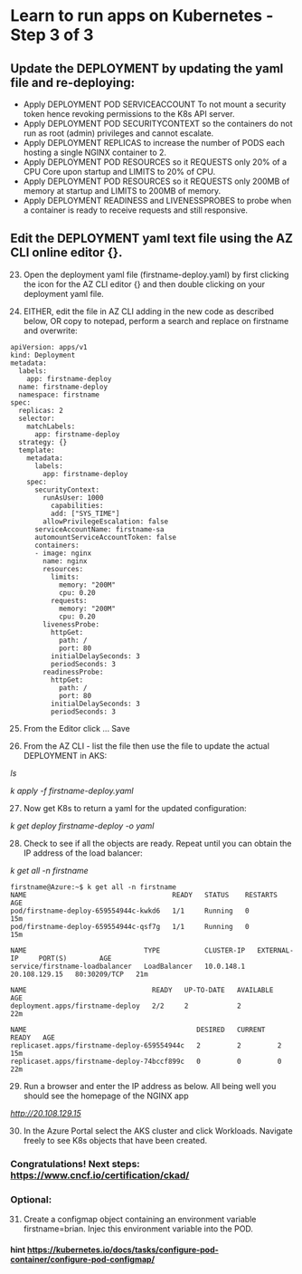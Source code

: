 # Learn to run apps on Kubernetes - Step 3 of 3

## Update the DEPLOYMENT by updating the yaml file and re-deploying:

- Apply DEPLOYMENT POD SERVICEACCOUNT To not mount a security token hence revoking permissions to the K8s API server.
- Apply DEPLOYMENT POD SECURITYCONTEXT so the containers do not run as root (admin) privileges and cannot escalate.
- Apply DEPLOYMENT REPLICAS to increase the number of PODS each hosting a single NGINX container to 2.
- Apply DEPLOYMENT POD RESOURCES so it REQUESTS only 20% of a CPU Core upon startup and LIMITS to 20% of CPU.
- Apply DEPLOYMENT POD RESOURCES so it REQUESTS only 200MB of memory at startup and LIMITS to 200MB of memory.
- Apply DEPLOYMENT READINESS and LIVENESSPROBES to probe when a container is ready to receive requests and still responsive.

## Edit the DEPLOYMENT yaml text file using the AZ CLI online editor {}. 

23. Open the deployment yaml file (firstname-deploy.yaml) by first clicking the icon for the AZ CLI editor {} and then double clicking on your deployment yaml file.

24. EITHER, edit the file in AZ CLI adding in the new code as described below, OR copy to notepad, perform a search and replace on firstname and overwrite:

```
apiVersion: apps/v1
kind: Deployment
metadata:
  labels:
    app: firstname-deploy
  name: firstname-deploy
  namespace: firstname
spec:
  replicas: 2
  selector:
    matchLabels:
      app: firstname-deploy
  strategy: {}
  template:
    metadata:
      labels:
        app: firstname-deploy
    spec:
      securityContext:
        runAsUser: 1000
          capabilities:
          add: ["SYS_TIME"]
        allowPrivilegeEscalation: false
      serviceAccountName: firstname-sa
      automountServiceAccountToken: false
      containers:
      - image: nginx
        name: nginx
        resources:
          limits:
            memory: "200M"
            cpu: 0.20
          requests:
            memory: "200M"
            cpu: 0.20
        livenessProbe:
          httpGet:
            path: /
            port: 80
          initialDelaySeconds: 3
          periodSeconds: 3
        readinessProbe:
          httpGet:
            path: /
            port: 80
          initialDelaySeconds: 3
          periodSeconds: 3    
```

25. From the Editor click ... Save

26. From the AZ CLI - list the file then use the file to update the actual DEPLOYMENT in AKS:

*ls*

*k apply -f firstname-deploy.yaml* 

27. Now get K8s to return a yaml for the updated configuration:

*k get deploy firstname-deploy -o yaml*

28. Check to see if all the objects are ready. Repeat until you can obtain the IP address of the load balancer: 

*k get all -n firstname*

```
firstname@Azure:~$ k get all -n firstname
NAME                                    READY   STATUS    RESTARTS   AGE
pod/firstname-deploy-659554944c-kwkd6   1/1     Running   0          15m
pod/firstname-deploy-659554944c-qsf7g   1/1     Running   0          15m

NAME                             TYPE           CLUSTER-IP   EXTERNAL-IP     PORT(S)        AGE
service/firstname-loadbalancer   LoadBalancer   10.0.148.1   20.108.129.15   80:30209/TCP   21m

NAME                               READY   UP-TO-DATE   AVAILABLE   AGE
deployment.apps/firstname-deploy   2/2     2            2           22m

NAME                                          DESIRED   CURRENT   READY   AGE
replicaset.apps/firstname-deploy-659554944c   2         2         2       15m
replicaset.apps/firstname-deploy-74bccf899c   0         0         0       22m
```

29. Run a browser and enter the IP address as below. All being well you should see the homepage of the NGINX app 

*http://20.108.129.15*

30. In the Azure Portal select the AKS cluster and click Workloads. Navigate freely to see K8s objects that have been created.

### Congratulations! Next steps: https://www.cncf.io/certification/ckad/

### Optional: 

31. Create a configmap object containing an environment variable firstname=brian. Injec this environment variable into the POD. 
#### hint https://kubernetes.io/docs/tasks/configure-pod-container/configure-pod-configmap/




    






